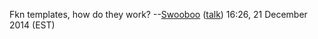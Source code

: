 Fkn templates, how do they work? --[Swooboo](User:Swooboo "wikilink") ([talk](User_talk:Swooboo "wikilink")) 16:26, 21 December 2014 (EST)

